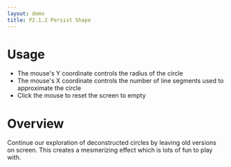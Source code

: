 ```yaml
---
layout: demo
title: P2.1.2 Persist Shape
---
```


# Usage

* The mouse's Y coordinate controls the radius of the circle
* The mouse's X coordinate controls the number of line segments used to approximate the circle
* Click the mouse to reset the screen to empty

# Overview

Continue our exploration of deconstructed circles by leaving old versions on screen.
This creates a mesmerizing effect which is lots of fun to play with.
